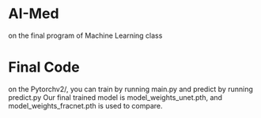 # AI-Med
 on the final program of Machine Learning class
# Final Code
 on the Pytorchv2/, you can train by running main.py and predict by running predict.py
 Our final trained model is model_weights_unet.pth, and model_weights_fracnet.pth is used to compare.
